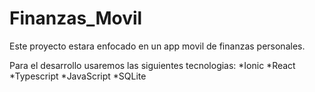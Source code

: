 # Finanzas_Movil

Este proyecto estara enfocado en un app movil de finanzas personales.

Para el desarrollo usaremos las siguientes tecnologias:
*Ionic
*React
*Typescript
*JavaScript
*SQLite

